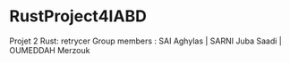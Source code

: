 # RustProject4IABD
Projet 2 Rust: retrycer
Group members : SAI Aghylas | SARNI Juba Saadi | OUMEDDAH Merzouk
